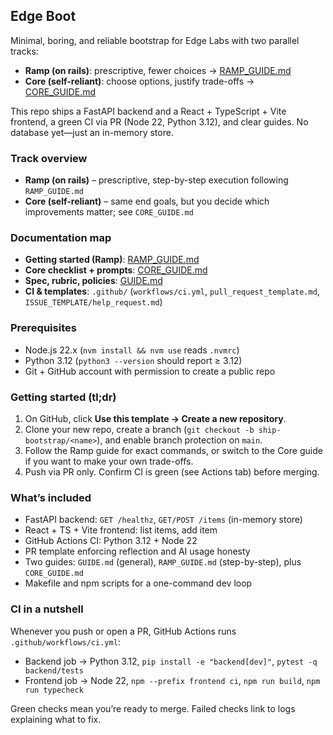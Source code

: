 ## Edge Boot

Minimal, boring, and reliable bootstrap for Edge Labs with two parallel tracks:

- **Ramp (on rails)**: prescriptive, fewer choices → [RAMP_GUIDE.md](RAMP_GUIDE.md)
- **Core (self-reliant)**: choose options, justify trade-offs → [CORE_GUIDE.md](CORE_GUIDE.md)

This repo ships a FastAPI backend and a React + TypeScript + Vite frontend, a green CI via PR (Node 22, Python 3.12), and clear guides. No database yet—just an in-memory store.

### Track overview

- **Ramp (on rails)** – prescriptive, step-by-step execution following `RAMP_GUIDE.md`
- **Core (self-reliant)** – same end goals, but you decide which improvements matter; see `CORE_GUIDE.md`

### Documentation map

- **Getting started (Ramp)**: [RAMP_GUIDE.md](RAMP_GUIDE.md)
- **Core checklist + prompts**: [CORE_GUIDE.md](CORE_GUIDE.md)
- **Spec, rubric, policies**: [GUIDE.md](GUIDE.md)
- **CI & templates**: `.github/` (`workflows/ci.yml`, `pull_request_template.md`, `ISSUE_TEMPLATE/help_request.md`)

### Prerequisites

- Node.js 22.x (`nvm install && nvm use` reads `.nvmrc`)
- Python 3.12 (`python3 --version` should report ≥ 3.12)
- Git + GitHub account with permission to create a public repo

### Getting started (tl;dr)

1. On GitHub, click **Use this template → Create a new repository**.
2. Clone your new repo, create a branch (`git checkout -b ship-bootstrap/<name>`), and enable branch protection on `main`.
3. Follow the Ramp guide for exact commands, or switch to the Core guide if you want to make your own trade-offs.
4. Push via PR only. Confirm CI is green (see Actions tab) before merging.

### What’s included

- FastAPI backend: `GET /healthz`, `GET/POST /items` (in-memory store)
- React + TS + Vite frontend: list items, add item
- GitHub Actions CI: Python 3.12 + Node 22
- PR template enforcing reflection and AI usage honesty
- Two guides: `GUIDE.md` (general), `RAMP_GUIDE.md` (step-by-step), plus `CORE_GUIDE.md`
- Makefile and npm scripts for a one-command dev loop

### CI in a nutshell

Whenever you push or open a PR, GitHub Actions runs `.github/workflows/ci.yml`:

- Backend job → Python 3.12, `pip install -e "backend[dev]"`, `pytest -q backend/tests`
- Frontend job → Node 22, `npm --prefix frontend ci`, `npm run build`, `npm run typecheck`

Green checks mean you’re ready to merge. Failed checks link to logs explaining what to fix.


